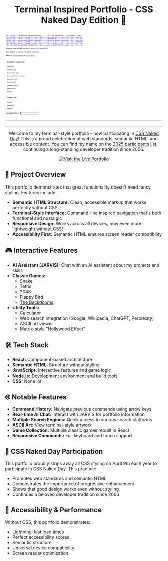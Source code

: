 <div align="center">

# Terminal Inspired Portfolio - CSS Naked Day Edition 🌟
<img src="./src/assets/Portfolio-img.png" alt="Portfolio Screenshot">

---

Welcome to my terminal-style portfolio - now participating in [CSS Naked Day](https://css-naked-day.github.io/)! This is a proud celebration of web standards, semantic HTML, and accessible content. You can find my name on the [2025 participants list](https://css-naked-day.github.io/2025.html), continuing a long-standing developer tradition since 2006.

[![Visit the Live Portfolio](https://img.shields.io/badge/Visit%20Portfolio-ffffff?style=for-the-badge&labelColor=ffffff&color=ffffff)](https://kuberwastaken.github.io/)

</div>

## 📂 Project Overview

This portfolio demonstrates that great functionality doesn't need fancy styling. Features include:

- **Semantic HTML Structure:** Clean, accessible markup that works perfectly without CSS
- **Terminal-Style Interface:** Command-line inspired navigation that's both functional and nostalgic
- **Responsive Design:** Works across all devices, now even more lightweight without CSS!
- **Accessibility First:** Semantic HTML ensures screen reader compatibility

## 🎮 Interactive Features

- **AI Assistant (JARVIS):** Chat with an AI assistant about my projects and skills
- **Classic Games:** 
  - Snake
  - Tetris
  - 2048
  - Flappy Bird
  - [The Backdooms](https://kuberwastaken.github.io/backdooms/)
- **Utility Tools:**
  - Calculator
  - Web search integration (Google, Wikipedia, ChatGPT, Perplexity)
  - ASCII art viewer
  - Matrix-style "Hollywood Effect"

## 🛠️ Tech Stack

- **React:** Component-based architecture
- **Semantic HTML:** Structure without styling
- **JavaScript:** Interactive features and game logic
- **Node.js:** Development environment and build tools
- **CSS:** None lol

## 🌐 Notable Features

- **Command History:** Navigate previous commands using arrow keys
- **Real-time AI Chat:** Interact with JARVIS for portfolio information
- **Multiple Search Engines:** Quick access to various search platforms
- **ASCII Art:** View terminal-style artwork
- **Game Collection:** Multiple classic games rebuilt in React
- **Responsive Commands:** Full keyboard and touch support

## 🎯 CSS Naked Day Participation

This portfolio proudly strips away all CSS styling on April 9th each year to participate in CSS Naked Day. This practice:
- Promotes web standards and semantic HTML
- Demonstrates the importance of progressive enhancement
- Shows that good design works even without styling
- Continues a beloved developer tradition since 2006

## 📱 Accessibility & Performance

Without CSS, this portfolio demonstrates:
- Lightning-fast load times
- Perfect accessibility scores
- Semantic structure
- Universal device compatibility
- Screen reader optimization
